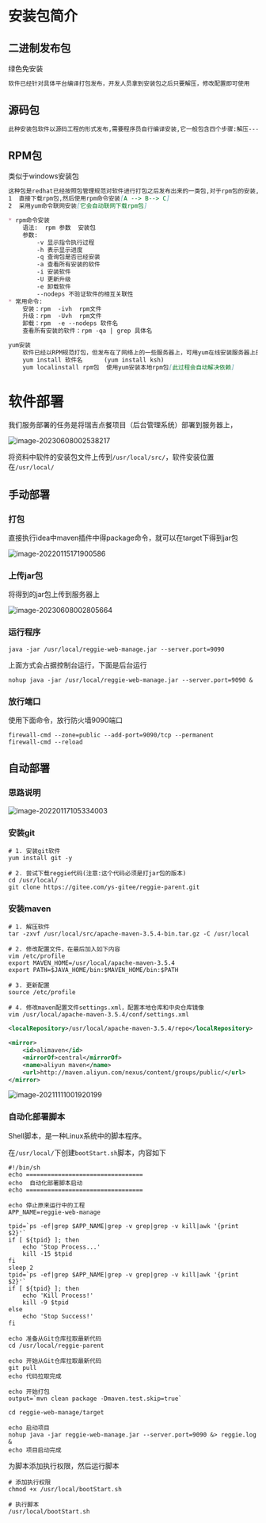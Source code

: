 # 安装包简介

## 二进制发布包

绿色免安装

~~~markdown
软件已经针对具体平台编译打包发布，开发人员拿到安装包之后只要解压，修改配置即可使用
~~~

## 源码包

~~~markdown
此种安装包软件以源码工程的形式发布,需要程序员自行编译安装,它一般包含四个步骤:解压------>配置------->编译-------->安装	
~~~

## RPM包

类似于windows安装包

~~~markdown
这种包是redhat已经按照包管理规范对软件进行打包之后发布出来的一类包,对于rpm包的安装,有两种方式:
1  直接下载rpm包,然后使用rpm命令安装[A --> B--> C]
2  采用yum命令联网安装[它会自动联网下载rpm包]
~~~

~~~markdown
* rpm命令安装
	语法:  rpm 参数  安装包
	参数:
        -v 显示指令执行过程
        -h 表示显示进度
        -q 查询包是否已经安装
        -a 查看所有安装的软件
        -i 安装软件
        -U 更新升级
        -e 卸载软件
        --nodeps 不验证软件的相互关联性 
* 常用命令:
    安装：rpm  -ivh  rpm文件
    升级：rpm  -Uvh  rpm文件
    卸载：rpm  -e --nodeps 软件名
    查看所有安装的软件：rpm -qa | grep 具体名
~~~

~~~markdown
yum安装
    软件已经以RPM规范打包，但发布在了网络上的一些服务器上，可用yum在线安装服务器上的rpm软件，并且会自动解决软件安装过程中的库依赖问题。
    yum install 软件名      (yum install ksh)
    yum localinstall rpm包  使用yum安装本地rpm包[此过程会自动解决依赖]
~~~



# 软件部署

我们服务部署的任务是将瑞吉点餐项目（后台管理系统）部署到服务器上，

![image-20230608002538217](assets/image-20230608002538217.png)

将资料中软件的安装包文件上传到`/usr/local/src/`，软件安装位置在`/usr/local/` 

## 手动部署

### 打包

直接执行idea中maven插件中得package命令，就可以在target下得到jar包

![image-20220115171900586](assets/image-20220115171900586.png)  

### 上传jar包

将得到的jar包上传到服务器上

![image-20230608002805664](assets/image-20230608002805664.png) 

### 运行程序

~~~shell
java -jar /usr/local/reggie-web-manage.jar --server.port=9090
~~~

上面方式会占据控制台运行，下面是后台运行

~~~shell
nohup java -jar /usr/local/reggie-web-manage.jar --server.port=9090 &
~~~

### 放行端口

使用下面命令，放行防火墙9090端口

~~~shell
firewall-cmd --zone=public --add-port=9090/tcp --permanent
firewall-cmd --reload
~~~

  



## 自动部署

### 思路说明

![image-20220117105334003](assets/image-20220117105334003.png) 



### 安装git

~~~shell
# 1. 安装git软件
yum install git -y

# 2. 尝试下载reggie代码(注意:这个代码必须是打jar包的版本)
cd /usr/local/
git clone https://gitee.com/ys-gitee/reggie-parent.git
~~~

### 安装maven

~~~shell
# 1. 解压软件
tar -zxvf /usr/local/src/apache-maven-3.5.4-bin.tar.gz -C /usr/local

# 2. 修改配置文件，在最后加入如下内容
vim /etc/profile
export MAVEN_HOME=/usr/local/apache-maven-3.5.4
export PATH=$JAVA_HOME/bin:$MAVEN_HOME/bin:$PATH

# 3. 更新配置
source /etc/profile

# 4. 修改maven配置文件settings.xml，配置本地仓库和中央仓库镜像
vim /usr/local/apache-maven-3.5.4/conf/settings.xml
~~~

```xml
<localRepository>/usr/local/apache-maven-3.5.4/repo</localRepository>
```

```xml
<mirror> 
    <id>alimaven</id> 
    <mirrorOf>central</mirrorOf> 
    <name>aliyun maven</name> 
    <url>http://maven.aliyun.com/nexus/content/groups/public/</url>
</mirror> 
```

 ![image-20211111001920199](assets/image-20211111001920199.png)

### 自动化部署脚本

Shell脚本，是一种Linux系统中的脚本程序。

在`/usr/local/`下创建`bootStart.sh`脚本，内容如下

~~~shell
#!/bin/sh
echo =================================
echo  自动化部署脚本启动
echo =================================

echo 停止原来运行中的工程
APP_NAME=reggie-web-manage

tpid=`ps -ef|grep $APP_NAME|grep -v grep|grep -v kill|awk '{print $2}'`
if [ ${tpid} ]; then
    echo 'Stop Process...'
    kill -15 $tpid
fi
sleep 2
tpid=`ps -ef|grep $APP_NAME|grep -v grep|grep -v kill|awk '{print $2}'`
if [ ${tpid} ]; then
    echo 'Kill Process!'
    kill -9 $tpid
else
    echo 'Stop Success!'
fi

echo 准备从Git仓库拉取最新代码
cd /usr/local/reggie-parent

echo 开始从Git仓库拉取最新代码
git pull
echo 代码拉取完成

echo 开始打包
output=`mvn clean package -Dmaven.test.skip=true`

cd reggie-web-manage/target

echo 启动项目
nohup java -jar reggie-web-manage.jar --server.port=9090 &> reggie.log &
echo 项目启动完成
~~~

为脚本添加执行权限，然后运行脚本

~~~shell
# 添加执行权限
chmod +x /usr/local/bootStart.sh

# 执行脚本
/usr/local/bootStart.sh
~~~



